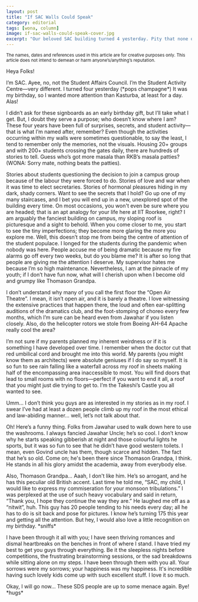```yaml
---
layout: post
title: "If SAC Walls Could Speak"
category: editorial
tags: [wona, column]
image: if-sac-walls-could-speak-cover.jpg
excerpt: "Our beloved SAC building turned 4 yesterday. Pity that none of us remembered it. A little disappointed, the SAC building wrote its heart out in this article. Read on to know what the SAC has to think of you and (mhmmm) the other buildings of IITR."
---
```


<small>The names, dates and references used in this article are for creative purposes only. This article does not intend to demean or harm anyone’s/anything’s reputation.</small>

Heya Folks!

I’m SAC. Ayee, no, not the Student Affairs Council. I’m the Student Activity Centre—very different. I turned four yesterday (\*pops champagne\*) It was my birthday, so I wanted more attention than Kasturba, at least for a day. Alas! 

I didn’t ask for these signboards as an early birthday gift, but I’ll take what I get. But, I doubt they serve a purpose; who doesn’t know where I am? These four years have been full of surprises, secrets, and student activity—that is what I’m named after, remember? Even though the activities occurring within my walls were sometimes questionable, to say the least, I tend to remember only the memories, not the visuals. Housing 20+ groups and with 200+ students crossing the gates daily, there are hundreds of stories to tell. Guess who’s got more masala than RKB’s masala patties? (WONA: Sorry mate, nothing beats the patties). 

Stories about students questioning the decision to join a campus group because of the labour they were forced to do. Stories of love and war when it was time to elect secretaries. Stories of hormonal pleasures hiding in my dark, shady corners. Want to see the secrets that I hold? Go up one of my many staircases, and I bet you will end up in a new, unexplored spot of the building every time. On most occasions, you won't even be sure where you are headed; that is an apt analogy for your life here at IIT Roorkee, right? I am arguably the fanciest building on campus, my sloping roof is picturesque and a sight to behold. When you come closer to me, you start to see the tiny imperfections; they become more glaring the more you explore me. Well, this doesn’t stop me from being the centre of attention of the student populace. I longed for the students during the pandemic when nobody was here. People accuse me of being dramatic because my fire alarms go off every two weeks, but do you blame me? It is after so long that people are giving me the attention I deserve. My supervisor hates me because I’m so high maintenance. Nevertheless, I am at the pinnacle of my youth; if I don’t have fun now, what will I cherish upon when I become old and grumpy like Thomason Grandpa.

I don’t understand why many of you call the first floor the “Open Air Theatre”. I mean, it isn’t open air, and it is barely a theatre. I love witnessing the extensive practices that happen there, the loud and often ear-splitting auditions of the dramatics club, and the foot-stomping of choreo every few months, which I’m sure can be heard even from Jawahar if you listen closely. Also, do the helicopter rotors we stole from Boeing AH-64 Apache really cool the area? 

I’m not sure if my parents planned my inherent weirdness or if it is something I have developed over time. I remember when the doctor cut that red umbilical cord and brought me into this world. My parents (you might know them as architects) were absolute geniuses if I do say so myself. It is so fun to see rain falling like a waterfall across my roof in sheets making half of the encompassing area inaccessible to most. You will find doors that lead to small rooms with no floors—perfect if you want to end it all, a roof that you might just die trying to get to. I’m the Takeshi’s Castle you all wanted to see. 

Umm… I don’t think you guys are as interested in my stories as in my roof. I swear I’ve had at least a dozen people climb up my roof in the most ethical and law-abiding manner… well, let’s not talk about that.

Oh! Here’s a funny thing. Folks from Jawahar used to walk down here to use the washrooms. I always fancied Jawahar Uncle; he’s so cool. I don’t know why he starts speaking gibberish at night and those colourful lights he sports, but it was so fun to see that he didn’t have good western toilets. I mean, even Govind uncle has them, though scarce and hidden. The fact that he’s so old. Come on; he's been there since Thomason Grandpa, I think. He stands in all his glory amidst the academia, away from everybody else.

Also, Thomason Grandpa… Aaah, I don't like him. He’s so arrogant, and he has this peculiar old British accent. Last time he told me, “SAC, my child, I would like to express my commiseration for your monsoon tribulations.” I was perplexed at the use of such heavy vocabulary and said in return, “Thank you, I hope they continue the way they are.” He laughed me off as a “nitwit”, huh. This guy has 20 people tending to his needs every day; all he has to do is sit back and pose for pictures. I know he’s turning 175 this year and getting all the attention. But hey, I would also love a little recognition on my birthday. \*sniffs\*

I have been through it all with you; I have seen thriving romances and dismal heartbreaks on the benches in front of where I stand. I have tried my best to get you guys through everything. Be it the sleepless nights before competitions, the frustrating brainstorming sessions, or the sad breakdowns while sitting alone on my steps. I have been through them with you all. Your sorrows were my sorrows; your happiness was my happiness. It's incredible having such lovely kids come up with such excellent stuff. I love it so much.

 Okay, I will go now… These SDS people are up to some menace again. Bye! \*hugs\*
